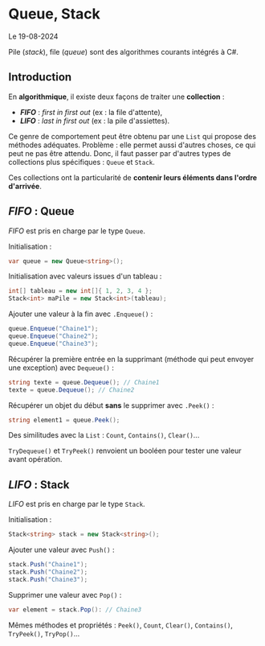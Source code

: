 # Queue, Stack

Le 19-08-2024

Pile (*stack*), file (*queue*) sont des algorithmes courants intégrés à C#.

## Introduction

En **algorithmique**, il existe deux façons de traiter une **collection** :
- ***FIFO*** : *first in first out* (ex : la file d'attente),
- ***LIFO*** : *last in first out* (ex : la pile d'assiettes).

Ce genre de comportement peut être obtenu par une `List` qui propose des méthodes adéquates. Problème : elle permet aussi d'autres choses, ce qui peut ne pas être attendu. Donc, il faut passer par d'autres types de collections plus spécifiques : `Queue` et `Stack`.

Ces collections ont la particularité de **contenir leurs éléments dans l'ordre d'arrivée**.

## *FIFO* : Queue

*FIFO* est pris en charge par le type `Queue`.

Initialisation :

```C#
var queue = new Queue<string>(); 
```

Initialisation avec valeurs issues d'un tableau :

```C#
int[] tableau = new int[]{ 1, 2, 3, 4 };
Stack<int> maPile = new Stack<int>(tableau);
```

Ajouter une valeur à la fin avec `.Enqueue()` :

```C#
queue.Enqueue("Chaine1");
queue.Enqueue("Chaine2");
queue.Enqueue("Chaine3");
```

Récupérer la première entrée en la supprimant (méthode qui peut envoyer une exception) avec `Dequeue()` :

```C#
string texte = queue.Dequeue(); // Chaine1
texte = queue.Dequeue(); // Chaine2
```

Récupérer un objet du début **sans** le supprimer avec `.Peek()` :

```C#
string element1 = queue.Peek(); 
```

Des similitudes avec la `List` : `Count`, `Contains()`, `Clear()`...

`TryDequeue()` et `TryPeek()` renvoient un booléen pour tester une valeur avant opération.

## *LIFO* : Stack

*LIFO* est pris en charge par le type `Stack`.

Initialisation :

```C#
Stack<string> stack = new Stack<string>(); 
```

Ajouter une valeur avec `Push()` :

```C#
stack.Push("Chaine1");
stack.Push("Chaine2");
stack.Push("Chaine3");
```

Supprimer une valeur avec `Pop()` :

```C#
var element = stack.Pop(): // Chaine3
```

Mêmes méthodes et propriétés : `Peek()`, `Count`, `Clear()`, `Contains()`, `TryPeek()`, `TryPop()`...
